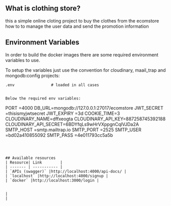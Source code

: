 



## What is clothing store?
 this a simple online cloting project to buy the clothes from the ecomstore how to to manage the user data and send the promotion information





## Environment Variables
In order to build the docker images there are some required environment variables to use.

To setup the variables just use the convention for cloudinary, maail_trap and mongodb:config projects:

```
.env                # loaded in all cases


Below the required env variables:

```
PORT =4000
DB_URL=mongodb://127.0.0.1:27017/ecomstore
JWT_SECRET =thisismyjwtsecret
JWT_EXPIRY =3d
COOKIE_TIME=3
CLOUDINARY_NAME=dffxeogta
CLOUDINARY_API_KEY=887258745392188
CLOUDINARY_API_SECRET=6BDYfqLs9wHrVXppgnCqlVJDa2A
SMTP_HOST =smtp.mailtrap.io
SMTP_PORT =2525
SMTP_USER =bd02a410855092
SMTP_PASS =4e011793cc5a5b
```



## Available resources
| Resource| Link        |
| ------- | ----------- |
| `APIs (swagger)` |http://localhost:4000/api-docs/ |
| `localhost` |http://localhost:4000/signup |
| `docker` |http://localhost:3000/login |


| 
| 
